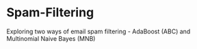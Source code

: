 # Spam-Filtering

Exploring two ways of email spam filtering - AdaBoost (ABC) and Multinomial Naive Bayes (MNB)
